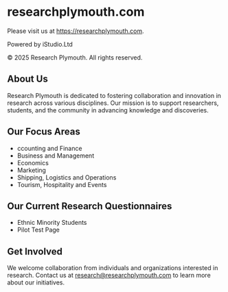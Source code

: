 # researchplymouth.com

Please visit us at <https://researchplymouth.com>.

Powered by iStudio.Ltd

© 2025 Research Plymouth. All rights reserved.

## About Us

Research Plymouth is dedicated to fostering collaboration and innovation in research across various disciplines. Our mission is to support researchers, students, and the community in advancing knowledge and discoveries.

## Our Focus Areas

- ccounting and Finance
- Business and Management
- Economics
- Marketing
- Shipping, Logistics and Operations
- Tourism, Hospitality and Events

## Our Current Research Questionnaires

- Ethnic Minority Students
- Pilot Test Page

## Get Involved

We welcome collaboration from individuals and organizations interested in research. Contact us at <research@researchplymouth.com> to learn more about our initiatives.

